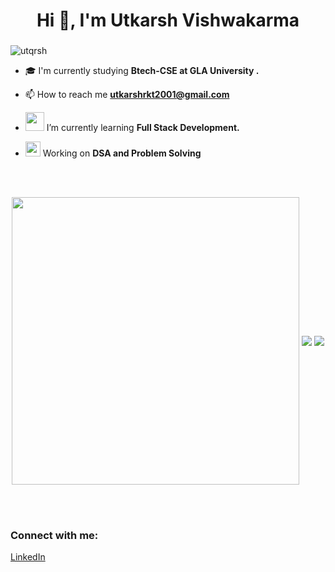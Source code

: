 <h1 align="center">Hi 👋, I'm Utkarsh Vishwakarma</h1>
<h3 align="center"></h3>

<p align="left"> <img src="https://komarev.com/ghpvc/?username=utqrsh&label=Profile%20views&color=0e75b6&style=flat" alt="utqrsh" /> </p>

- 🎓 I'm currently studying **Btech-CSE at GLA University .**

- 📫 How to reach me **utkarshrkt2001@gmail.com**


- <img src="https://media.giphy.com/media/WUlplcMpOCEmTGBtBW/giphy.gif" width="30"> I’m currently learning **Full Stack Development.**
<!-- - <img src="https://media.giphy.com/media/XIDYNVgfAgHjiWW2Dc/giphy.gif" width="25">  -->
- <img src="https://media.giphy.com/media/iDaCeaKrHhUI1I8e2b/giphy.gif" width="24"> Working on **DSA and Problem Solving** 

<br><br>
<p align="center">
  <img align="center" src="https://github-readme-stats.vercel.app/api?username=utqrsh04&theme=vision-friendly-dark&count_private=true&include_all_commits=true&show_icons=true&custom_title=%23%20GitHub%20Stats%20%E2%9C%85" width="460" /> 
  <img align="center" src="https://github-readme-stats.vercel.app/api/top-langs/?username=utqrsh04&theme=vision-friendly-dark&layout=compact&langs_count=10&custom_title=%23%20Most%20Used%20Languages%20%F0%9F%91%A8%F0%9F%8F%BD%E2%80%8D%F0%9F%92%BB" />
<img align="center" src="https://github-readme-streak-stats.herokuapp.com/?user=utqrsh04&theme=highcontrast" />
 
</p>

<br></br>
<h3 align="left">Connect with me: </h3>
<p align="left" color="white">
<div class="badge-base LI-profile-badge" data-locale="en_US" data-size="medium" data-theme="light" data-type="HORIZONTAL" data-vanity="utkarsh-vishwa" data-version="v1"><a class="badge-base__link LI-simple-link" href="https://in.linkedin.com/in/utkarsh-vishwa?trk=profile-badge">LinkedIn</a></div>              
</p>
